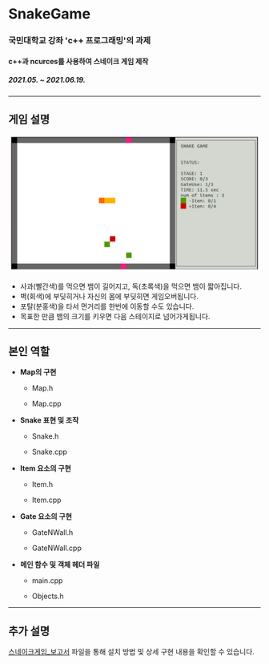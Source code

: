 # SnakeGame
### 국민대학교 강좌 'c++ 프로그래밍'의 과제
#### c++과 ncurces를 사용하여 스네이크 게임 제작
##### 2021.05. ~ 2021.06.19.
---
## 게임 설명
![게임이미지](./SnakeGame.png)

  
- 사과(빨간색)를 먹으면 뱀이 길어지고, 독(초록색)을 먹으면 뱀이 짧아집니다. 
- 벽(회색)에 부딪히거나 자신의 몸에 부딪히면 게임오버됩니다.
- 포탈(분홍색)을 타서 먼거리를 한번에 이동할 수도 있습니다.
- 목표한 만큼 뱀의 크기를 키우면 다음 스테이지로 넘어가게됩니다.

---
## 본인 역할
- **Map의 구현**

  - Map.h 

  - Map.cpp         

- **Snake 표현 및 조작**

  - Snake.h    

  - Snake.cpp         

- **Item 요소의 구현**

  - Item.h       

  - Item.cpp          

- **Gate 요소의 구현**

  - GateNWall.h     

  - GateNWall.cpp    


- **메인 함수 및 객체 헤더 파일**

  - main.cpp    

  - Objects.h   

---
## 추가 설명
  [스네이크게임_보고서](./최종보고서-스네이크게임_말하는감자들.pdf) 파일을 통해 설치 방법 및 상세 구현 내용을 확인할 수 있습니다.
